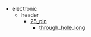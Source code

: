 * electronic
  * header
    * [25_pin](electronic/header/25_pin)
      * [through_hole_long](electronic/header/25_pin/through_hole_long)
